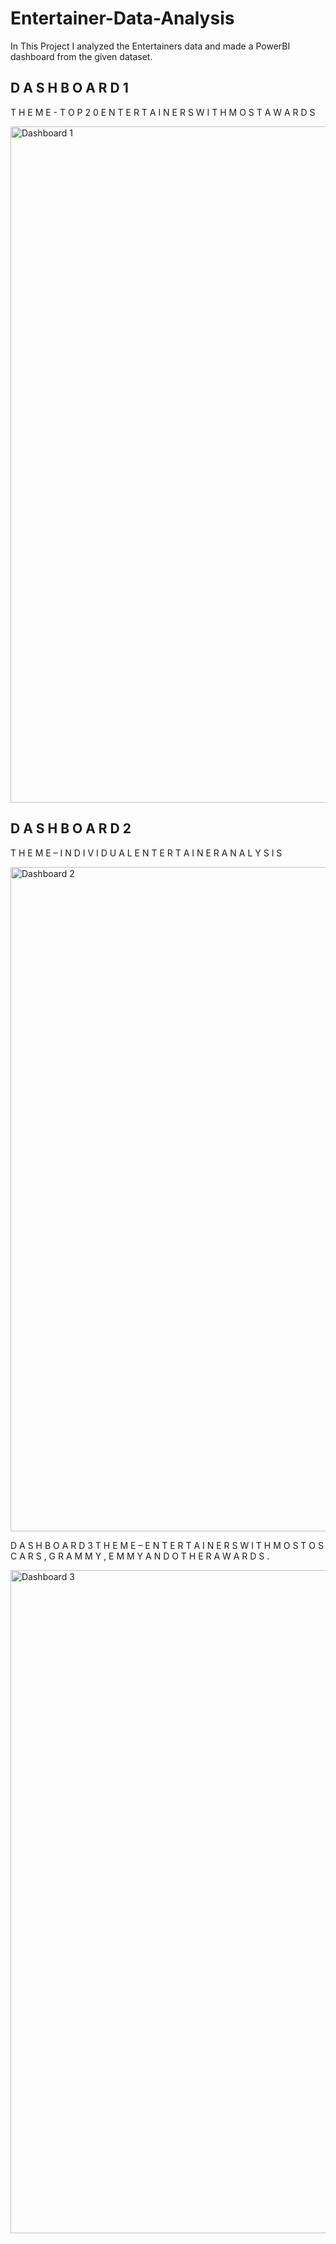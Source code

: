 # Entertainer-Data-Analysis
In This Project I analyzed the Entertainers data and made a PowerBI dashboard from the given dataset.

## D A S H B O A R D 1
T H E M E - T O P 2 0 E N T E R T A I N E R S W I T H M O S T A W A R D S

<img width="1082" alt="Dashboard 1" src="https://user-images.githubusercontent.com/71639295/183278466-ecba24b6-624b-4352-b8bf-fc3d062be2b7.png">


## D A S H B O A R D 2
T H E M E – I N D I V I D U A L E N T E R T A I N E R A N A L Y S I S

<img width="1063" alt="Dashboard 2" src="https://user-images.githubusercontent.com/71639295/183278483-bbaa76d3-9bf9-4084-aa52-952a10836685.png">

D A S H B O A R D 3
T H E M E – E N T E R T A I N E R S W I T H M O S T O S C A R S , G R A M M Y , E M M Y A N D O T H E R A W A R D S .

<img width="1061" alt="Dashboard 3" src="https://user-images.githubusercontent.com/71639295/183278510-964968ef-c402-470b-8b98-80388dfbaa0d.png">
